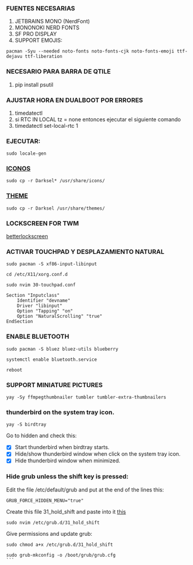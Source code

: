 ### FUENTES NECESARIAS
1. JETBRAINS MONO (NerdFont)
2. MONONOKI NERD FONTS
3. SF PRO DISPLAY
4. SUPPORT EMOJIS:
```shell
pacman -Syu --needed noto-fonts noto-fonts-cjk noto-fonts-emoji ttf-dejavu ttf-liberation
``` 

### NECESARIO PARA BARRA DE QTILE
1. pip install psutil

### AJUSTAR HORA EN DUALBOOT POR ERRORES
1. timedatectl
2. si RTC IN LOCAL tz = none entonces ejecutar el siguiente comando
3. timedatectl set-local-rtc 1

### EJECUTAR: 
```shell
sudo locale-gen
```

### [ICONOS](https://drive.google.com/file/d/1nkfizcN8WmQPZY4GPwR1JN6K2sjJJKlH/view?usp=sharing)
```shell
sudo cp -r Darksel* /usr/share/icons/
```

### [THEME](https://drive.google.com/file/d/15HrJBuMED0I8PKonkp67i8wQB7wm6Ym-/view?usp=sharing)
```shell
sudo cp -r Darksel /usr/share/themes/
```

### LOCKSCREEN FOR TWM

[betterlockscreen](https://github.com/betterlockscreen/betterlockscreen)

### ACTIVAR TOUCHPAD Y DESPLAZAMIENTO NATURAL
```
sudo pacman -S xf86-input-libinput

cd /etc/X11/xorg.conf.d

sudo nvim 30-touchpad.conf 
```

```shell
Section "Inputclass"
	Identifier "devname"
	Driver "libinput"
	Option "Tapping" "on"
	Option "NaturalScrolling" "true"
EndSection
```

### ENABLE BLUETOOTH
```
sudo pacman -S bluez bluez-utils blueberry

systemctl enable bluetooth.service

reboot
```

### SUPPORT MINIATURE PICTURES
```shell
yay -Sy ffmpegthumbnailer tumbler tumbler-extra-thumbnailers
```

### thunderbird on the system tray icon.
```shell
yay -S birdtray
```
Go to hidden and check this:
- [x] Start thunderbird when birdtray starts.
- [x] Hide/show thunderbird window when click on the system tray icon. 
- [x] Hide thunderbird window when minimized. 

### Hide grub unless the shift key is pressed:

Edit the file /etc/default/grub and put at the end of the lines this:
```shell
GRUB_FORCE_HIDDEN_MENU="true"
```
Create this file 31_hold_shift and paste into it [this](https://gist.githubusercontent.com/anonymous/8eb2019db2e278ba99be/raw/257f15100fd46aeeb8e33a7629b209d0a14b9975/gistfile1.sh)
```shell
sudo nvim /etc/grub.d/31_hold_shift
```
Give permissions and update grub:
````shell
sudo chmod a+x /etc/grub.d/31_hold_shift

sudo grub-mkconfig -o /boot/grub/grub.cfg
```



